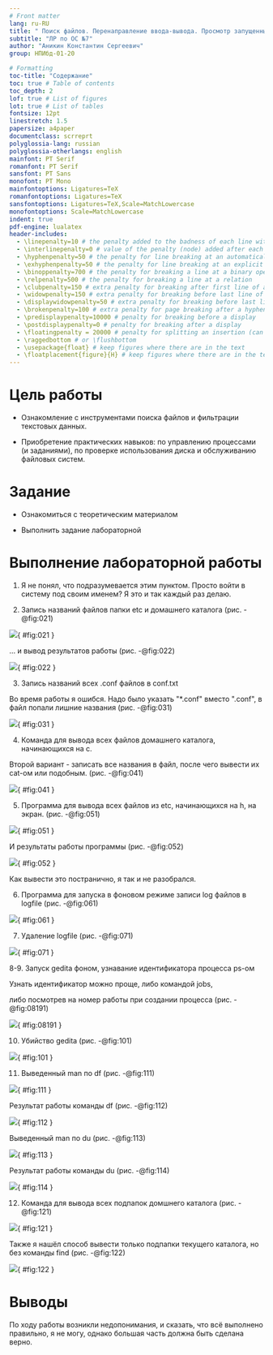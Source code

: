 ```yaml
---
# Front matter
lang: ru-RU
title: " Поиск файлов. Перенаправление ввода-вывода. Просмотр запущенных процессов"
subtitle: "ЛР по ОС №7"
author: "Аникин Константин Сергеевич"
group: НПИбд-01-20

# Formatting
toc-title: "Содержание"
toc: true # Table of contents
toc_depth: 2
lof: true # List of figures
lot: true # List of tables
fontsize: 12pt
linestretch: 1.5
papersize: a4paper
documentclass: scrreprt
polyglossia-lang: russian
polyglossia-otherlangs: english
mainfont: PT Serif
romanfont: PT Serif
sansfont: PT Sans
monofont: PT Mono
mainfontoptions: Ligatures=TeX
romanfontoptions: Ligatures=TeX
sansfontoptions: Ligatures=TeX,Scale=MatchLowercase
monofontoptions: Scale=MatchLowercase
indent: true
pdf-engine: lualatex
header-includes:
  - \linepenalty=10 # the penalty added to the badness of each line within a paragraph (no associated penalty node) Increasing the value makes tex try to have fewer lines in the paragraph.
  - \interlinepenalty=0 # value of the penalty (node) added after each line of a paragraph.
  - \hyphenpenalty=50 # the penalty for line breaking at an automatically inserted hyphen
  - \exhyphenpenalty=50 # the penalty for line breaking at an explicit hyphen
  - \binoppenalty=700 # the penalty for breaking a line at a binary operator
  - \relpenalty=500 # the penalty for breaking a line at a relation
  - \clubpenalty=150 # extra penalty for breaking after first line of a paragraph
  - \widowpenalty=150 # extra penalty for breaking before last line of a paragraph
  - \displaywidowpenalty=50 # extra penalty for breaking before last line before a display math
  - \brokenpenalty=100 # extra penalty for page breaking after a hyphenated line
  - \predisplaypenalty=10000 # penalty for breaking before a display
  - \postdisplaypenalty=0 # penalty for breaking after a display
  - \floatingpenalty = 20000 # penalty for splitting an insertion (can only be split footnote in standard LaTeX)
  - \raggedbottom # or \flushbottom
  - \usepackage{float} # keep figures where there are in the text
  - \floatplacement{figure}{H} # keep figures where there are in the text
---
```


# Цель работы

- Ознакомление с инструментами поиска файлов и фильтрации текстовых данных. 

- Приобретение практических навыков: по управлению процессами (и заданиями), по проверке использования диска и обслуживанию файловых систем.


# Задание

- Ознакомиться с теоретическим материалом

- Выполнить задание лабораторной


# Выполнение лабораторной работы

1. Я не понял, что подразумевается этим пунктом. Просто войти в систему под своим именем? Я это и так каждый раз делаю.

2. Запись названий файлов папки etc и домашнего каталога (рис. -@fig:021)

![](images/021.png){ #fig:021 }

... и вывод результатов работы (рис. -@fig:022)

![](images/022.png){ #fig:022 }

3. Запись названий всех .conf файлов в conf.txt

Во время работы я ошибся. Надо было указать "\*.conf" вместо ".conf", в файл попали лишние названия (рис. -@fig:031)

![](images/031.png){ #fig:031 }

4. Команда для вывода всех файлов домашнего каталога, начинающихся на c. 

Второй вариант - записать все названия в файл, после чего вывести их cat-ом или подобным. (рис. -@fig:041)

![](images/041.png){ #fig:041 }

5. Программа для вывода всех файлов из etc, начинающихся на h, на экран. (рис. -@fig:051)

![](images/051.png){ #fig:051 }

И результаты работы программы  (рис. -@fig:052)

![](images/052.png){ #fig:052 }

Как вывести это постранично, я так и не разобрался.

6. Программа для запуска в фоновом режиме записи log файлов в logfile (рис. -@fig:061)

![](images/061.png){ #fig:061 }

7. Удаление logfile (рис. -@fig:071)

![](images/071.png){ #fig:071 }

8-9. Запуск gedita фоном, узнавание идентификатора процесса ps-ом

Узнать идентификатор можно проще, либо командой jobs, 

либо посмотрев на номер работы при создании процесса (рис. -@fig:08191)

![](images/08191.png){ #fig:08191 }

10. Убийство gedita (рис. -@fig:101)

![](images/101.png){ #fig:101 }

11. Выведенный man по df (рис. -@fig:111)

![](images/111.png){ #fig:111 }

Результат работы команды df (рис. -@fig:112)

![](images/112.png){ #fig:112 }

Выведенный man по du (рис. -@fig:113)

![](images/113.png){ #fig:113 }

Результат работы команды du (рис. -@fig:114)

![](images/114.png){ #fig:114 }

12. Команда для вывода всех подпапок домшнего каталога (рис. -@fig:121)

![](images/121.png){ #fig:121 }

Также я нашёл способ вывести только подпапки текущего каталога, но без команды find (рис. -@fig:122)

![](images/122.png){ #fig:122 }

# Выводы

По ходу работы возникли недопонимания, и сказать, что всё выполнено правильно, я не могу, однако большая часть должна быть сделана верно.
